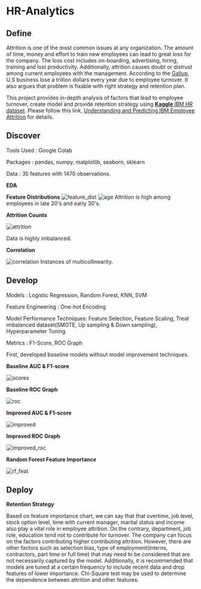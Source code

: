 # HR-Analytics
 
## Define
Attrition is one of the most common issues at any organization. The amount of  time, money and effort to train new employees can lead to great loss for the company. The loss cost includes on-boarding, advertising, hiring, training and lost productivity. Additionally, attrition causes doubt or distrust among current employees with the management. 
According to the [Gallup](https://www.gallup.com/workplace/247391/fixable-problem-costs-businesses-trillion.aspx), U.S business lose a trillion dollars every year due to employee turnover. It also argues that problem is fixable with right strategy and retention plan. 

This project provides in-depth analysis of factors that lead to employee turnover, create model and provide retention strategy using [**Kaggle** IBM HR dataset](https://www.kaggle.com/pavansubhasht/ibm-hr-analytics-attrition-dataset). Please follow this link, [Understanding and Predicting IBM Employee Attrition](https://github.com/min-tee/HR-Analytics/blob/main/HR_Analytics.ipynb) for details.


## Discover
Tools Used : Google Colab

Packages : pandas, numpy, matplotlib, seaborn, sklearn

Data :  35 features with 1470 observations.

**EDA**

**Feature Distributions**
![feature_dist](https://github.com/min-tee/HR-Analytics/blob/fd84a0d7477d265fc85f9c4b95c176e18503fd38/Charts/distributions.png)
![age](https://github.com/min-tee/HR-Analytics/blob/ccbacc3903ae6cae02e12953e55a69145927855b/Charts/attrition_age.png)
Attrition is high among employees in late 20's and early 30's.

**Attrition Counts**

![attrition](https://github.com/min-tee/HR-Analytics/blob/4d3c27d93d511602c18c095ceeff96d870295214/Charts/imbalanced_data.png)

Data is highly imbalanced. 

**Correlation**

![correlation](https://github.com/min-tee/HR-Analytics/blob/c63b2cc858c5315aaa88ccbba1c27f30d6e6a2d6/Charts/correlation%20matrix.png)
Instances of multicollinearity. 






## Develop
Models : Logistic Regression, Random Forest, KNN, SVM

Feature Engineering : One-hot Encoding

Model Performance Techniques: Feature Selection, Feature Scaling, Treat imbalanced dataset(SMOTE, Up sampling & Down sampling), Hyperparameter Tuning

Metrics : F1-Score, ROC Graph

First, developed baseline models without model improvement techniques. 

**Baseline AUC & F1-score**

![scores](https://github.com/min-tee/HR-Analytics/blob/d12b193f2922f683f09792450bf59c3a34f9ff2e/Charts/baseline_scores.PNG)


**Baseline ROC Graph**

![roc](https://github.com/min-tee/HR-Analytics/blob/d12b193f2922f683f09792450bf59c3a34f9ff2e/Charts/baseline_roc.png)

**Improved AUC & F1-score**

![improved](https://github.com/min-tee/HR-Analytics/blob/fc01a41a84e58960c9dfb5cf0ed7a45e45de219c/Charts/improved_metrics.png)


**Improved ROC Graph**

![improved_roc](https://github.com/min-tee/HR-Analytics/blob/fc01a41a84e58960c9dfb5cf0ed7a45e45de219c/Charts/improved_roc.png)

**Random Forest Feature Importance**

![rf_feat](https://github.com/min-tee/HR-Analytics/blob/fc01a41a84e58960c9dfb5cf0ed7a45e45de219c/Charts/rf_feat_impt.png)




## Deploy

**Retention Strategy**

Based on feature importance chart, we can say that that overtime, job level, stock option level, time with current manager, marital status and income also play a vital role in employee attrition. On the contrary, department, job role, education tend not to contribute for turnover. The company can focus on the factors contributing higher contributing attrition. However, there are other factors such as selection bias, type of employment(interns, contractors, part time or full time) that may need to be considered that are not necessarily captured by the model. Additionally, it is recommended that models are tuned at a certain frequency to include recent data and drop features of lower importance. Chi-Square test may be used to determine the dependence between attrition and other features.

